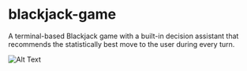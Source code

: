 # blackjack-game

A terminal-based Blackjack game with a built-in decision assistant that recommends the statistically best move to the user during every turn.

![Alt Text](https://media.giphy.com/media/cnuv9TbEAA8NN4h6c5/giphy.gif)
